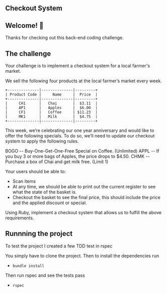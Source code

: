 ## Checkout System

## Welcome! 👋

Thanks for checking out this back-end coding challenge.

## The challenge

Your challenge is to implement a checkout system for a local farmer's market.

We sell the following four products at the local farmer’s market every week.

```
+--------------|--------------|---------+
| Product Code |     Name     |  Price  |
+--------------|--------------|---------+
|     CH1      |   Chai       |  $3.11  |
|     AP1      |   Apples     |  $6.00  |
|     CF1      |   Coffee     | $11.23  |
|     MK1      |   Milk       |  $4.75  |
+--------------|--------------|---------+
```

This week, we’re celebrating our one year anniversary and would like to offer the following specials. To do so, we’ll need to update our checkout system to apply the following rules.

BOGO -- Buy-One-Get-One-Free Special on Coffee. (Unlimited)
APPL -- If you buy 3 or more bags of Apples, the price drops to $4.50.
CHMK -- Purchase a box of Chai and get milk free. (Limit 1)

Your users should be able to:

- Scan items
- At any time, we should be able to print out the current register to see what the state of the basket is.
- Checkout the basket to see the final price, this should include the price and the applied discount or special.

Using Ruby, implement a checkout system that allows us to fulfill the above requirements.

## Runnning the project 

To test the project I created a few TDD test in rspec

You simply have to clone the project. Then to install the dependencies run 
- `bundle install`

Then run rspec and see the tests pass

- `rspec`
